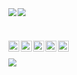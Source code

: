 <img align="left" src="https://spotify-recently-played-readme.vercel.app/api?user=pjsemysvmiiuhtmot6uxxwokb" />
<img align="left" src="http://most-used-languages-49ldelwr4-killed.vercel.app/api/top-langs/?username=killed&hide_border=false&theme=midnight-purple&exclude_repo=Most-used-languages,11.58.0.37,Snapchat-Reversing,Yubo-Reversing&langs_count=6" />

<br />
<br />
<br />

[<img align="left" alt="Steam" width="22px" src="https://cdn.jsdelivr.net/npm/simple-icons@v3/icons/steam.svg" />][steam]
[<img align="left" alt="LastFM" width="22px" src="https://cdn.jsdelivr.net/npm/simple-icons@v3/icons/last-dot-fm.svg" />][lastfm]
[<img align="left" alt="Twitter" width="22px" src="https://cdn.jsdelivr.net/npm/simple-icons@v3/icons/twitter.svg" />][twitter]
[<img align="left" alt="Instagram" width="22px" src="https://cdn.jsdelivr.net/npm/simple-icons@v3/icons/instagram.svg" />][instagram]
[<img alin="left" alt="Discord" width="22px" src="https://cdn.jsdelivr.net/npm/simple-icons@v3/icons/discord.svg" />][discord]

<img align="left" src="https://komarev.com/ghpvc/?username=killed&color=blueviolet" />

[discord]: https://discordapp.com/users/839622707535413278
[instagram]: https://instagram.com/jgj/
[steam]: https://steamcommunity.com/id/stretching
[twitter]: https://twitter.com/galaxy
[lastfm]: https://www.last.fm/user/js
